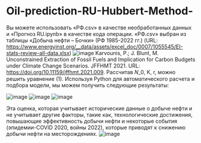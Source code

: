 # Oil-prediction-RU-Hubbert-Method-

Вы можете использовать «РФ.csv» в качестве необработанных данных и «Прогноз RU.ipynb» в качестве кода операции.
«РФ.csv» выбран из таблицы «Добыча нефти – Бочки» (РФ 1985-2022 гг.) (URL: https://www.energyinst.org/__data/assets/excel_doc/0007/1055545/EI-stats-review-all-data.xlsx)
![image](https://github.com/OLDCPT/Oil-prediction-RU-Hubbert-Method-/assets/138907558/7cfd3a94-3766-4192-83f3-33ea96bda2f5)
Karvounis, P.; J. Blunt, M. Unconstrained Extraction of Fossil Fuels and Implication for Carbon Budgets under Climate Change Scenarios. JFFHMT 2021. URL: https://doi.org/10.11159/jffhmt.2021.009. 
Рассчитав 𝑁_0, K, r, можно решить уравнение (1). Используя Python для автоматического расчета и подбора модели, мы можем получить следующие результаты:

![image](https://github.com/OLDCPT/Oil-prediction-RU-Hubbert-Method-/assets/138907558/0f012b53-9322-4523-974e-a427ff0a113c)
![image](https://github.com/OLDCPT/Oil-prediction-RU-Hubbert-Method-/assets/138907558/705b0390-1499-44a1-9420-e68aa218d2ed)
![image](https://github.com/OLDCPT/Oil-prediction-RU-Hubbert-Method-/assets/138907558/6c7ad6eb-a604-484a-a0c2-e9328a9bbb3c)

Эта оценка, которая учитывает исторические данные о добыче нефти и не учитывает другие факторы, такие как, технологические достижения, повышающие эффективность добычи нефти и некоторые события (эпидемии-COVID 2020, войны 2022), которые приводят к снижению добычи нефти на месторождениях.
![image](https://github.com/OLDCPT/Oil-prediction-RU-Hubbert-Method-/assets/138907558/8f6a5f9e-7bd7-4d52-949a-116b32c13f17)
